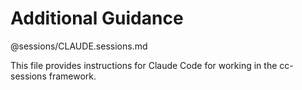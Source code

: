 # Additional Guidance

@sessions/CLAUDE.sessions.md

This file provides instructions for Claude Code for working in the cc-sessions framework.
